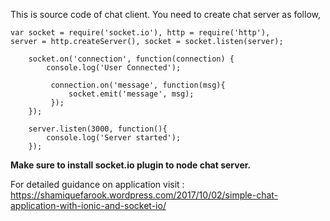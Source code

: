 This is source code of chat client. You need to create chat server as follow,

	var socket = require('socket.io'), http = require('http'),
  	server = http.createServer(), socket = socket.listen(server);

		socket.on('connection', function(connection) {
			console.log('User Connected');
   
			 connection.on('message', function(msg){
				 socket.emit('message', msg);
			 });
		});

		server.listen(3000, function(){
			console.log('Server started');
		});

<b> Make sure to install socket.io plugin to node chat server.</b> 

For detailed guidance on application visit : https://shamiquefarook.wordpress.com/2017/10/02/simple-chat-application-with-ionic-and-socket-io/
